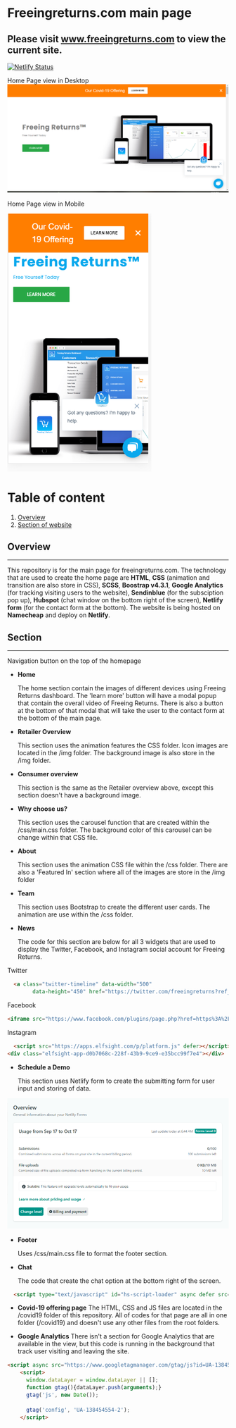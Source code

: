 # Freeingreturns.com main page

**Please visit www.freeingreturns.com to view the current site.**
---

[![Netlify Status](https://api.netlify.com/api/v1/badges/93a6e0b5-c6f1-4151-8b7c-bd1967719f11/deploy-status)](https://app.netlify.com/sites/freeing-returns-landingpage/deploys)

Home Page view in Desktop
![Hone Page-Desktop](/readme/homepage-desktop.PNG "Home page view - desktop version")

Home Page view in Mobile

![Hone Page-Desktop](/readme/homepage-mobile.PNG "Home page view - desktop version")


# Table of content
1. [Overview](#overview)
2. [Section of website](#section)


## Overview
---

 This repository is for the main page for freeingreturns.com. The technology that are used to create the home page are **HTML**, **CSS** (animation and transition are also store in CSS), **SCSS**, **Boostrap v4.3.1**, **Google Analytics** (for tracking visiting users to the website), **Sendinblue** (for the subsciption pop up), **Hubspot** (chat window on the bottom right of the screen), **Netlify form** (for the contact form at the bottom). The website is being hosted on **Namecheap** and deploy on **Netlify**.
 
## Section
---

Navigation button on the top of the homepage
* **Home**
    
    The home section contain the images of different devices using Freeing Returns dashboard. The 'learn more' button will have a modal popup that contain the overall video of Freeing Returns. There is also a button at the bottom of that modal that will take the user to the contact form at the bottom of the main page.

* **Retailer Overview**
    
    This section uses the animation features the CSS folder. Icon images are located in the /img folder. The background image is also store in the /img folder.

* **Consumer overview**
    
    This section is the same as the Retailer overview above, except this section doesn't have a background image.
    
* **Why choose us?**
    
    This section uses the carousel function that are created within the /css/main.css folder. The background color of this carousel can be change within that CSS file.

* **About**
    
    This section uses the animation CSS file within the /css folder. There are also a 'Featured In' section where all of the images are store in the /img folder

* **Team**
    
    This section uses Bootstrap to create the different user cards. The animation are use within the /css folder.

* **News**
    
    The code for this section are below for all 3 widgets that are used to display the Twitter, Facebook, and Instagram social account for Freeing Returns.

Twitter
```HTML
  <a class="twitter-timeline" data-width="500"
        data-height="450" href="https://twitter.com/freeingreturns?ref_src=twsrc%5Etfw">Tweets by freeingreturns</a> <script async src="https://platform.twitter.com/widgets.js" charset="utf-8"></script>
```       
Facebook
```HTML
<iframe src="https://www.facebook.com/plugins/page.php?href=https%3A%2F%2Fwww.facebook.com%2Ffreeingreturnsinc%2F%3Fref%3Dpage_internal&tabs=timeline&width=400&height=410&small_header=false&adapt_container_width=true&hide_cover=false&show_facepile=true&appId" width="400" height="450" style="border:none;overflow:hidden; margin-top: 125px; margin-left:-25px" scrolling="no" frameborder="0" allowTransparency="true" allow="encrypted-media"></iframe>
```
Instagram
```HTML
  <script src="https://apps.elfsight.com/p/platform.js" defer></script>
<div class="elfsight-app-d0b7068c-228f-43b9-9ce9-e35bcc99f7e4"></div>
```

* **Schedule a Demo**
    
    This section uses Netlify form to create the submitting form for user input and storing of data.

![Netlify form](/readme/netlify-form.PNG "Netlify form")

* **Footer**
    
    Uses /css/main.css file to format the footer section.

* **Chat**
   
   The code that create the chat option at the bottom right of the screen.

```HTML
  <script type="text/javascript" id="hs-script-loader" async defer src="//js.hs-scripts.com/7898227.js"></script>
```
* **Covid-19 offering page**
    The HTML, CSS and JS files are located in the /covid19 folder of this repository. All of codes for that page are all in one folder (/covid19) and doesn't use any other files from the root folders.

* **Google Analytics**
    There isn't a section for Google Analytics that are available in the view, but this code is running in the background that track user visiting and leaving the site.

```HTML
<script async src="https://www.googletagmanager.com/gtag/js?id=UA-138454554-2"></script>
    <script>
      window.dataLayer = window.dataLayer || [];
      function gtag(){dataLayer.push(arguments);}
      gtag('js', new Date());

      gtag('config', 'UA-138454554-2');
    </script>
```
